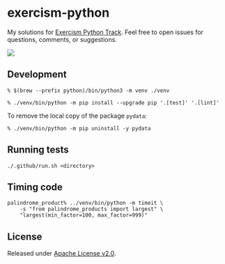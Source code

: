 # exercism-python
My solutions for [Exercism Python Track](https://exercism.org/tracks/python).
Feel free to open issues for questions, comments, or suggestions.

[![](https://github.com/asarkar/exercism-python/workflows/CI/badge.svg)](https://github.com/asarkar/exercism-python/actions)

## Development

```
% $(brew --prefix python)/bin/python3 -m venv ./venv

% ./venv/bin/python -m pip install --upgrade pip '.[test]' '.[lint]'
```

To remove the local copy of the package `pydata`:
```
% ./venv/bin/python -m pip uninstall -y pydata
```

## Running tests
```
./.github/run.sh <directory>
```

## Timing code
```
palindrome_product% ../venv/bin/python -m timeit \
    -s "from palindrome_products import largest" \
    "largest(min_factor=100, max_factor=999)"   
```

## License

Released under [Apache License v2.0](LICENSE).